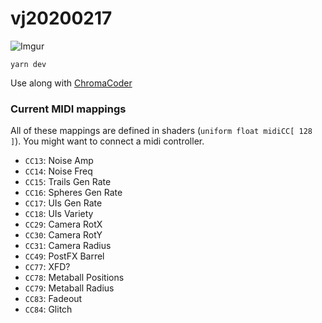 # vj20200217

![Imgur](https://i.imgur.com/s4nHXDC.png)

```
yarn dev
```

Use along with [ChromaCoder](https://marketplace.visualstudio.com/items?itemName=fms-cat.chromacoder)

### Current MIDI mappings

All of these mappings are defined in shaders (`uniform float midiCC[ 128 ]`).
You might want to connect a midi controller.

- `CC13`: Noise Amp
- `CC14`: Noise Freq
- `CC15`: Trails Gen Rate
- `CC16`: Spheres Gen Rate
- `CC17`: UIs Gen Rate
- `CC18`: UIs Variety
- `CC29`: Camera RotX
- `CC30`: Camera RotY
- `CC31`: Camera Radius
- `CC49`: PostFX Barrel
- `CC77`: XFD?
- `CC78`: Metaball Positions
- `CC79`: Metaball Radius
- `CC83`: Fadeout
- `CC84`: Glitch
